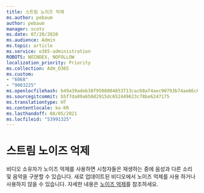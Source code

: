 ```yaml
---
title: 스트림 노이즈 억제
ms.author: pebaum
author: pebaum
manager: scotv
ms.date: 07/20/2020
ms.audience: Admin
ms.topic: article
ms.service: o365-administration
ROBOTS: NOINDEX, NOFOLLOW
localization_priority: Priority
ms.collection: Adm_O365
ms.custom:
- "6068"
- "9003225"
ms.openlocfilehash: b49a39adeb38f9508004853713cac68af4aec90793b74ae66c603ad6fb62c994
ms.sourcegitcommit: b5f7da89a650d2915dc652449623c78be6247175
ms.translationtype: HT
ms.contentlocale: ko-KR
ms.lasthandoff: 08/05/2021
ms.locfileid: "53991325"
---
```

# <a name="stream-noise-suppression"></a>스트림 노이즈 억제

비디오 소유자가 노이즈 억제를 사용하면 시청자들은 재생하는 중에 음성과 다른 소리 및 음악을 구분할 수 있습니다. 새로 업데이트된 비디오에서 노이즈 억제를 사용 하거나 사용하지 않을 수 있습니다. 자세한 내용은 [노이즈 억제](https://docs.microsoft.com/stream/noise-suppression)를 참조하세요.